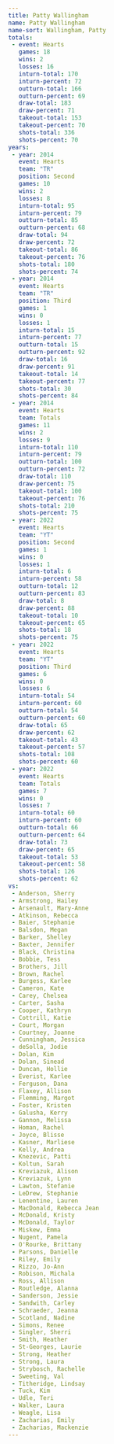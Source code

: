 ```yaml
---
title: Patty Wallingham
name: Patty Wallingham
name-sort: Wallingham, Patty
totals:
 - event: Hearts
   games: 18
   wins: 2
   losses: 16
   inturn-total: 170
   inturn-percent: 72
   outturn-total: 166
   outturn-percent: 69
   draw-total: 183
   draw-percent: 71
   takeout-total: 153
   takeout-percent: 70
   shots-total: 336
   shots-percent: 70
years:
 - year: 2014
   event: Hearts
   team: "TR"
   position: Second
   games: 10
   wins: 2
   losses: 8
   inturn-total: 95
   inturn-percent: 79
   outturn-total: 85
   outturn-percent: 68
   draw-total: 94
   draw-percent: 72
   takeout-total: 86
   takeout-percent: 76
   shots-total: 180
   shots-percent: 74
 - year: 2014
   event: Hearts
   team: "TR"
   position: Third
   games: 1
   wins: 0
   losses: 1
   inturn-total: 15
   inturn-percent: 77
   outturn-total: 15
   outturn-percent: 92
   draw-total: 16
   draw-percent: 91
   takeout-total: 14
   takeout-percent: 77
   shots-total: 30
   shots-percent: 84
 - year: 2014
   event: Hearts
   team: Totals
   games: 11
   wins: 2
   losses: 9
   inturn-total: 110
   inturn-percent: 79
   outturn-total: 100
   outturn-percent: 72
   draw-total: 110
   draw-percent: 75
   takeout-total: 100
   takeout-percent: 76
   shots-total: 210
   shots-percent: 75
 - year: 2022
   event: Hearts
   team: "YT"
   position: Second
   games: 1
   wins: 0
   losses: 1
   inturn-total: 6
   inturn-percent: 58
   outturn-total: 12
   outturn-percent: 83
   draw-total: 8
   draw-percent: 88
   takeout-total: 10
   takeout-percent: 65
   shots-total: 18
   shots-percent: 75
 - year: 2022
   event: Hearts
   team: "YT"
   position: Third
   games: 6
   wins: 0
   losses: 6
   inturn-total: 54
   inturn-percent: 60
   outturn-total: 54
   outturn-percent: 60
   draw-total: 65
   draw-percent: 62
   takeout-total: 43
   takeout-percent: 57
   shots-total: 108
   shots-percent: 60
 - year: 2022
   event: Hearts
   team: Totals
   games: 7
   wins: 0
   losses: 7
   inturn-total: 60
   inturn-percent: 60
   outturn-total: 66
   outturn-percent: 64
   draw-total: 73
   draw-percent: 65
   takeout-total: 53
   takeout-percent: 58
   shots-total: 126
   shots-percent: 62
vs:
 - Anderson, Sherry
 - Armstrong, Hailey
 - Arsenault, Mary-Anne
 - Atkinson, Rebecca
 - Baier, Stephanie
 - Balsdon, Megan
 - Barker, Shelley
 - Baxter, Jennifer
 - Black, Christina
 - Bobbie, Tess
 - Brothers, Jill
 - Brown, Rachel
 - Burgess, Karlee
 - Cameron, Kate
 - Carey, Chelsea
 - Carter, Sasha
 - Cooper, Kathryn
 - Cottrill, Katie
 - Court, Morgan
 - Courtney, Joanne
 - Cunningham, Jessica
 - deSolla, Jodie
 - Dolan, Kim
 - Dolan, Sinead
 - Duncan, Hollie
 - Everist, Karlee
 - Ferguson, Dana
 - Flaxey, Allison
 - Flemming, Margot
 - Foster, Kristen
 - Galusha, Kerry
 - Gannon, Melissa
 - Homan, Rachel
 - Joyce, Blisse
 - Kasner, Marliese
 - Kelly, Andrea
 - Knezevic, Patti
 - Koltun, Sarah
 - Kreviazuk, Alison
 - Kreviazuk, Lynn
 - Lawton, Stefanie
 - LeDrew, Stephanie
 - Lenentine, Lauren
 - MacDonald, Rebecca Jean
 - McDonald, Kristy
 - McDonald, Taylor
 - Miskew, Emma
 - Nugent, Pamela
 - O'Rourke, Brittany
 - Parsons, Danielle
 - Riley, Emily
 - Rizzo, Jo-Ann
 - Robison, Michala
 - Ross, Allison
 - Routledge, Alanna
 - Sanderson, Jessie
 - Sandwith, Carley
 - Schraeder, Jeanna
 - Scotland, Nadine
 - Simons, Renee
 - Singler, Sherri
 - Smith, Heather
 - St-Georges, Laurie
 - Strong, Heather
 - Strong, Laura
 - Strybosch, Rachelle
 - Sweeting, Val
 - Titheridge, Lindsay
 - Tuck, Kim
 - Udle, Teri
 - Walker, Laura
 - Weagle, Lisa
 - Zacharias, Emily
 - Zacharias, Mackenzie
---
```

